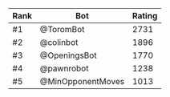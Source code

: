 Rank|Bot|Rating
---|---|---
#1|@ToromBot|2731
#2|@colinbot|1896
#3|@OpeningsBot|1770
#4|@pawnrobot|1238
#5|@MinOpponentMoves|1013
